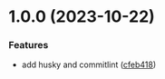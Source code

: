 # 1.0.0 (2023-10-22)


### Features

* add husky and commitlint ([cfeb418](https://github.com/frankvicky/devops-day-2023-workshop/commit/cfeb4185834dbe609af246043beb218313eb9b35))
